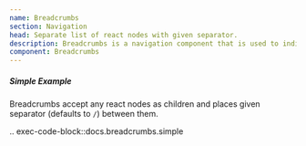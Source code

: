 ```yaml
---
name: Breadcrumbs
section: Navigation
head: Separate list of react nodes with given separator.
description: Breadcrumbs is a navigation component that is used to indicate current page's location within a navigational hierarchy.
component: Breadcrumbs
---
```


##### Simple Example

Breadcrumbs accept any react nodes as children and places given separator (defaults to `/`) between them.

.. exec-code-block::docs.breadcrumbs.simple
